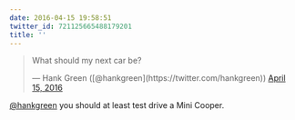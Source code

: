 ```yaml
---
date: 2016-04-15 19:58:51
twitter_id: 721125665488179201
title: ''
---
```


<blockquote class="twitter-tweet"><p lang="en" dir="ltr">What should my next car be?</p>&mdash; Hank Green ([@hankgreen](https://twitter.com/hankgreen)) <a href="https://twitter.com/hankgreen/status/721106811445649408?ref_src=twsrc%5Etfw">April 15, 2016</a></blockquote>
<script async src="https://platform.twitter.com/widgets.js" charset="utf-8"></script>

[@hankgreen](https://twitter.com/hankgreen) you should at least test drive a Mini Cooper.
